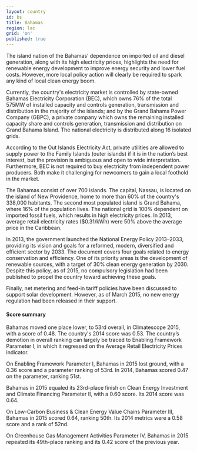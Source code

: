 ```yaml
---
layout: country
id: bs
title: Bahamas
region: lac
grid: 'on'
published: true
---
```

The island nation of the Bahamas’ dependence on imported oil and diesel generation, along with its high electricity prices, highlights the need for renewable energy development to improve energy security and lower fuel costs. However, more local policy action will clearly be required to spark any kind of local clean energy boom. 

Currently, the country's electricity market is controlled by state-owned Bahamas Electricity Corporation (BEC), which owns 76% of the total 575MW of installed capacity and controls generation, transmission and distribution in the majority of the islands; and by the Grand Bahama Power Company (GBPC), a private company which owns the remaining installed capacity share and controls generation, transmission and distribution on Grand Bahama Island. The national electricity is distributed along 16 isolated grids. 

According to the Out Islands Electricity Act, private utilities are allowed to supply power to the Family Islands (outer islands) if it is in the nation’s best interest, but the provision is ambiguous and open to wide interpretation. Furthermore, BEC is not required to buy electricity from independent power producers. Both make it challenging for newcomers to gain a local foothold in the market.

The Bahamas consist of over 700 islands. The capital, Nassau, is located on the island of New Providence, home to more than 60% of the country's 338,000 habitants. The second most populated island is Grand Bahama, where 16% of the population lives. The national grid is 100% dependent on imported fossil fuels, which results in high electricity prices. In 2013, average retail electricity rates ($0.31/kWh) were 50% above the average price in the Caribbean. 

In 2013, the government launched the National Energy Policy 2013–2033, providing its vision and goals for a reformed, modern, diversified and efficient sector by 2033. The document covers four goals related to energy conservation and efficiency. One of its priority areas is the development of renewable sources, with a target of 30% clean energy generation by 2030. Despite this policy, as of 2015, no compulsory legislation had been published to propel the country toward achieving these goals. 

Finally, net metering and feed-in tariff policies have been discussed to support solar development. However, as of March 2015, no new energy regulation had been released in their support.

#### Score summary

Bahamas moved one place lower, to 53rd overall, in Climatescope 2015, with a score of 0.48. The country's 2014 score was 0.53. The country’s demotion in overall ranking can largely be traced to Enabling Framework Parameter I, in which it regressed on the Average Retail Electricity Prices indicator.

On Enabling Framework Parameter I, Bahamas in 2015 lost ground, with a 0.36 score and a parameter ranking of 53rd. In 2014, Bahamas scored 0.47 on the parameter, ranking 51st.

Bahamas in 2015 equaled its 23rd-place finish on Clean Energy Investment and Climate Financing Parameter II, with a 0.60 score. Its 2014 score was 0.64. 

On Low-Carbon Business & Clean Energy Value Chains Parameter III, Bahamas in 2015 scored 0.64, ranking 50th. Its 2014 metrics were a 0.58 score and a rank of 52nd. 

On Greenhouse Gas Management Activities Parameter IV, Bahamas in 2015 repeated its 49th-place ranking and its 0.42 score of the previous year.
